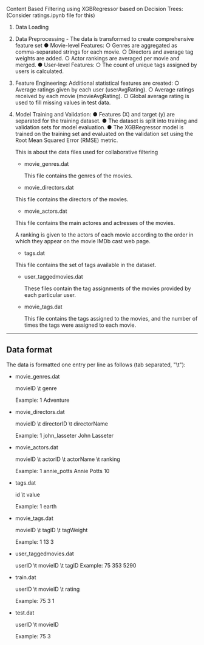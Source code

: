 Content Based Filtering using XGBRegressor based on Decision
Trees: (Consider ratings.ipynb file for this)
1. Data Loading
2. Data Preprocessing - The data is transformed to create comprehensive feature set
● Movie-level Features:
○ Genres are aggregated as comma-separated strings for each movie.
○ Directors and average tag weights are added.
○ Actor rankings are averaged per movie and merged.
● User-level Features:
○ The count of unique tags assigned by users is calculated.
3. Feature Engineering: Additional statistical features are created:
○ Average ratings given by each user (userAvgRating).
○ Average ratings received by each movie (movieAvgRating).
○ Global average rating is used to fill missing values in test data.
4. Model Training and Validation:
● Features (X) and target (y) are separated for the training dataset.
● The dataset is split into training and validation sets for model evaluation.
● The XGBRegressor model is trained on the training set and evaluated on the
validation set using the Root Mean Squared Error (RMSE) metric.

   This is about the data files used for collaborative filtering
   * movie_genres.dat
   
        This file contains the genres of the movies.
   
   * movie_directors.dat
   
   	This file contains the directors of the movies.
   
   * movie_actors.dat
   
   	This file contains the main actores and actresses of the movies.
   	
   	A ranking is given to the actors of each movie according to the order in which 
   	they appear on the movie IMDb cast web page.
   
   
   * tags.dat
   
   	This file contains the set of tags available in the dataset.
   
   * user_taggedmovies.dat 
   
        These files contain the tag assignments of the movies provided by each particular user.
        
   
   * movie_tags.dat
   
        This file contains the tags assigned to the movies, and the number of times 
        the tags were assigned to each movie.
   

-----------
Data format
-----------

   The data is formatted one entry per line as follows (tab separated, "\t"):


   * movie_genres.dat
   
        movieID	\t genre

        Example:
        1	Adventure

   * movie_directors.dat

        movieID \t directorID \t directorName

        Example:
        1	john_lasseter	John Lasseter
   
   * movie_actors.dat

        movieID \t actorID \t actorName \t ranking

        Example:
        1	annie_potts	Annie Potts	10
   
   
   * tags.dat

        id \t value

        Example:
        1	earth

   * movie_tags.dat

        movieID \t tagID \t tagWeight

        Example:
        1	13	3
   
        
   * user_taggedmovies.dat

        userID \t movieID \t tagID 
        Example:
        75	353	5290	   

   * train.dat

        userID \t movieID \t rating

        Example:
        75	3	1	


   * test.dat

        userID \t movieID 

        Example:
        75	3
